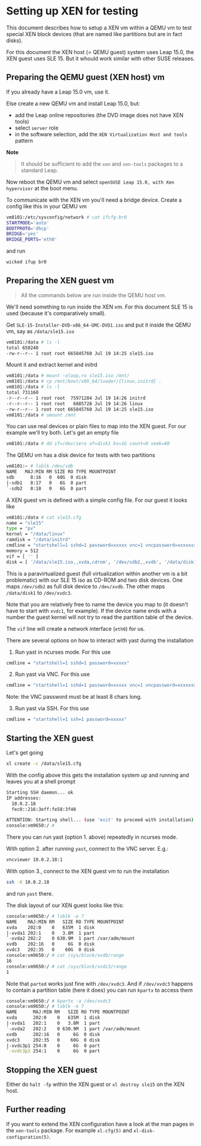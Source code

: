 # Setting up XEN for testing

This document describes how to setup a XEN vm within a QEMU vm to test
special XEN block devices (that are named like partitions but are in fact
disks).

For this document the XEN host (= QEMU guest) system uses Leap 15.0, the XEN guest uses SLE 15. But it
whould work similar with other SUSE releases.

## Preparing the QEMU guest (XEN host) vm

If you already have a Leap 15.0 vm, use it.

Else create a new QEMU vm and install Leap 15.0, but:

- add the Leap online repositories (the DVD image does not have XEN tools)
- select `server` role
- in the software selection, add the `XEN Virtualization Host and tools` pattern

**Note**

> It should be sufficient to add the `xen` and `xen-tools` packages to a standard Leap.

Now reboot the QEMU vm and select `openSUSE Leap 15.0, with Xen hypervisor` at the boot menu.

To communicate with the XEN vm you'll need a bridge device. Create a config like this in your QEMU vm

```sh
vm8101:/etc/sysconfig/network # cat ifcfg-br0
STARTMODE='auto'
BOOTPROTO='dhcp'
BRIDGE='yes'
BRIDGE_PORTS='eth0'
```

and run

```sh
wicked ifup br0
```

## Preparing the XEN guest vm

> All the commands below are run inside the QEMU host vm.

We'll need something to run inside the XEN vm. For this document SLE 15 is used (because it's comparatively small).

Get `SLE-15-Installer-DVD-x86_64-GMC-DVD1.iso` and put it inside the QEMU vm, say as `/data/sle15.iso`

```sh
vm8101:/data # ls -l
total 650240
-rw-r--r-- 1 root root 665845760 Jul 19 14:25 sle15.iso
```

Mount it and extract kernel and initrd

```sh
vm8101:/data # mount -oloop,ro sle15.iso /mnt/
vm8101:/data # cp /mnt/boot/x86_64/loader/{linux,initrd} .
vm8101:/data # ls -l
total 731160
-r--r--r-- 1 root root  75971284 Jul 19 14:26 initrd
-r--r--r-- 1 root root   6885728 Jul 19 14:26 linux
-rw-r--r-- 1 root root 665845760 Jul 19 14:25 sle15.iso
vm8101:/data # umount /mnt
```

You can use real devices or plain files to map into the XEN guest. For our example we'll try both.
Let's get an empty file

```sh
vm8101:/data # dd if=/dev/zero of=disk1 bs=1G count=0 seek=60
```

The QEMU vm has a disk device for tests with two partitions

```sh
vm8101:~ # lsblk /dev/sdb
NAME   MAJ:MIN RM SIZE RO TYPE MOUNTPOINT
sdb      8:16   0  60G  0 disk
|-sdb1   8:17   0   6G  0 part
`-sdb2   8:18   0   6G  0 part
```

A XEN guest vm is defined with a simple config file. For our guest it looks like

```sh
vm8101:/data # cat sle15.cfg
name = "sle15"
type = "pv"
kernel = "/data/linux"
ramdisk = "/data/initrd"
cmdline = "startshell=1 sshd=1 password=xxxxx vnc=1 vncpassword=xxxxxxxx"
memory = 512
vif = [ '' ]
disk = [ '/data/sle15.iso,,xvda,cdrom', '/dev/sdb2,,xvdb', '/data/disk1,,xvdc3' ]
```

This is a paravirtualized guest (full virtualization within another vm is a bit problematic) with
our SLE 15 iso as CD-ROM and two disk devices. One maps `/dev/sdb2` as full disk device to `/dev/xvdb`.
The other maps `/data/disk1` to `/dev/xvdc3`.

Note that you are relatively free to name the device you map to (it doesn't have to start with `xvdc1`, for example).
If the device name ends with a number the guest kernel will not try to read the partition table of the device.

The `vif` line will create a network interface (`eth0`) for us.

There are several options on how to interact with yast during the installation

1. Run yast in ncurses mode. For this use
  ```sh
  cmdline = "startshell=1 sshd=1 password=xxxxx"
  ```

2. Run yast via VNC. For this use
  ```sh
  cmdline = "startshell=1 sshd=1 password=xxxxx vnc=1 vncpassword=xxxxxxxx"
  ```
  Note: the VNC password must be at least 8 chars long.

3. Run yast via SSH. For this use

  ```sh
  cmdline = "startshell=1 ssh=1 password=xxxxx"
  ```

## Starting the XEN guest

Let's get going

```sh
xl create -c /data/sle15.cfg
```

With the config above this gets the installation system up and running and leaves you at a shell prompt

```sh
Starting SSH daemon... ok
IP addresses:
  10.0.2.18
  fec0::216:3eff:fe58:3f40

ATTENTION: Starting shell... (use 'exit' to proceed with installation)
console:vm9650:/ #
```

There you can run yast (option 1. above) repeatedly in ncurses mode.

With option 2. after running `yast`, connect to the VNC server. E.g.:

```sh
vncviewer 10.0.2.18:1
```

With option 3., connect to the XEN guest vm to run the installation

```sh
ssh -X 10.0.2.18
```

and run `yast` there.

The disk layout of our XEN guest looks like this:

```sh
console:vm9650:/ # lsblk -e 7
NAME    MAJ:MIN RM   SIZE RO TYPE MOUNTPOINT
xvda    202:0    0   635M  1 disk
|-xvda1 202:1    0   3.8M  1 part
`-xvda2 202:2    0 630.9M  1 part /var/adm/mount
xvdb    202:16   0     6G  0 disk
xvdc3   202:35   0    60G  0 disk
console:vm9650:/ # cat /sys/block/xvdb/range
16
console:vm9650:/ # cat /sys/block/xvdc3/range
1
```

Note that `parted` works just fine with `/dev/xvdc3`.
And if `/dev/xvdc3` happens to contain a partition table (here it does) you can run `kpartx` to access them

```sh
console:vm9650:/ # kpartx -a /dev/xvdc3
console:vm9650:/ # lsblk -e 7
NAME      MAJ:MIN RM   SIZE RO TYPE MOUNTPOINT
xvda      202:0    0   635M  1 disk
|-xvda1   202:1    0   3.8M  1 part
`-xvda2   202:2    0 630.9M  1 part /var/adm/mount
xvdb      202:16   0     6G  0 disk
xvdc3     202:35   0    60G  0 disk
|-xvdc3p1 254:0    0     6G  0 part
`-xvdc3p2 254:1    0     6G  0 part
```


## Stopping the XEN guest

Either do `halt -fp` within the XEN guest or `xl destroy sle15` on the XEN host.


## Further reading

If you want to extend the XEN configuration have a look at the man pages in the `xen-tools` package.
For example `xl.cfg(5)` and `xl-disk-configuration(5)`.
